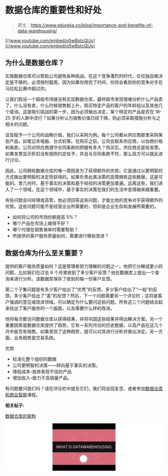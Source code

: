 # 数据仓库的重要性和好处

> 原文：<https://www.edureka.co/blog/importance-and-benefits-of-data-warehousing/>

[//www.youtube.com/embed/q5wBstcQlJs](//www.youtube.com/embed/q5wBstcQlJs)

## **为什么是数据仓库？**

实施数据仓库可以帮助公司避免各种挑战。在这个竞争激烈的时代，仅仅独自做决定是不够的。必须按时服用，因为如果你用完了时间，你将会看到你的竞争对手在马拉松比赛中超过你。

让我们假设一个超级市场链没有实现数据仓库，最终超市发现很难分析什么产品卖了，什么没有卖，什么时候销售额上升，购买特定产品的客户的年龄组以及其他几个查询。这是吸引挑战的第一步，因为必须做出决定，某个特定的产品是否在 18-25 岁的人群中流行？如果分析认为销售价值已经下降，则必须采取措施分析与之相关的问题。

谈及赋予一个公司的战略价值，我们以采购为例。每个公司都从供应商那里采购某些产品，如笔记本电脑、台式机等。在购买之前，公司会联系供应商，以协商价格和条款。公司对供应商遵守合同条款的把握有多大？购买后，供应商总是给发票。如果发票显示折扣没有按照约定给予，并且与合同条款不符，那么双方可以就此进行讨论。

因此，公司拥有数据仓库的唯一原因是为了获得额外的优势。它是通过以更明智的方式做出更明智的决定而获得的。如果负责此类决策的高管拥有这些数据，这是可能的。曾几何时，基于事实的决策和基于经验的决策更加普遍。远离这些，我们进入了一个领域，在这个领域中，基于事实的决策在我们的生活中变得越来越重要。

有些问题会问经理或高管，他必须回答这些问题，才能比他的竞争对手获得额外的优势。这些问题可能不是经营企业所需要的，但却是企业生存和发展所需要的。

*   如何将公司的市场份额提高 5%？
*   哪个产品在市场上做得不好？
*   哪个代理在销售保单时需要帮助？
*   所提供的客户服务质量如何，需要进行哪些改进？

## **数据仓库为什么至关重要？**

提供的客户服务质量如何？这是管理者努力理解的问题之一。他把它分解成更小的问题，比如我们在过去 6 个月里收到了多少客户反馈？他在数据库上提出一个查询来进行分析。该数据库保存了收到的每一份客户反馈。

第二个子集问题是有多少客户给出了“优秀”的反馈，多少客户给出了“一般”的反馈，多少客户给出了“差”的反馈？然后，下一个问题需要另一个评论栏；这将是客户强调的意见或改进领域。可以确定为什么要问这些问题。所有这三个问题结合起来给出了客户服务的一个画面，以及需要什么样的改进。

他将每次都访问数据仓库以获得结果，并将巩固这些结果并得出解决方案。另一个重要因素是数据仓库提供了趋势。它有一系列月份的历史数据，以及产品在这几个月中是否有销售。如果发现了这种趋势，就可以对其进行分析并做出决定。另一方面，业务趋势是交易系统。

优势

*   标准化整个组织的数据
*   公司更明智的决策——转向基于事实的决策。
*   降低成本-放弃表现不佳的产品
*   增加收入–致力于高销量产品。

有问题要问我们吗？请在评论栏中提及它们，我们将会回复您，或者参加[数据仓库和商业智能](https://www.edureka.co/data-warehousing-and-bi)课程。

**相关帖子:**

[数据仓库的架构](https://www.edureka.co/blog/architecture-of-a-data-warehouse/)

![What-is-data-wearhousing](img/37d867328ffe46440273fd9810027f94.png)